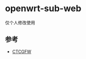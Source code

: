 # openwrt-sub-web

仅个人修改使用

## 参考
* [CTCGFW](https://github.com/project-openwrt/openwrt/tree/548764d28283bce9293da157a8c06af06385c0e9/package/ctcgfw/sub-web)

